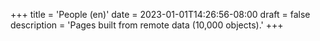 +++
title = 'People (en)'
date = 2023-01-01T14:26:56-08:00
draft = false
description = 'Pages built from remote data (10,000 objects).'
+++
